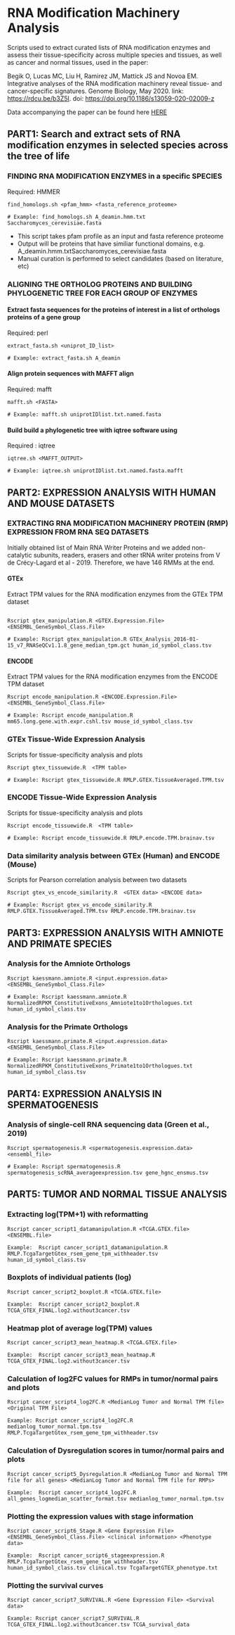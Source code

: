 # RNA Modification Machinery Analysis
Scripts used to extract curated lists of RNA modification enzymes and assess their tissue-specificity across multiple species and tissues, as well as cancer and normal tissues, used in the paper:


Begik O, Lucas MC, Liu H, Ramirez JM, Mattick JS and Novoa EM. Integrative analyses of the RNA modification machinery reveal tissue- and cancer-specific signatures. Genome Biology, May 2020. link: https://rdcu.be/b3Z5I. doi: https://doi.org/10.1186/s13059-020-02009-z


Data accompanying the paper can be found here [HERE](https://public-docs.crg.es/enovoa/public/website/Begik_RMP2020.html)

## PART1: Search and extract sets of RNA modification enzymes in selected species across the tree of life

### FINDING RNA MODIFICATION ENZYMES in a specific SPECIES
Required: HMMER
``` 
find_homologs.sh <pfam_hmm> <fasta_reference_proteome> 

# Example: find_homologs.sh A_deamin.hmm.txt Saccharomyces_cerevisiae.fasta
``` 
- This script takes pfam profile as an input and fasta reference proteome
- Output will be proteins that have similiar functional domains, e.g. A_deamin.hmm.txtSaccharomyces_cerevisiae.fasta
- Manual curation is performed to select candidates (based on literature, etc)

### ALIGNING THE ORTHOLOG PROTEINS AND BUILDING PHYLOGENETIC TREE FOR EACH GROUP OF ENZYMES

#### Extract fasta sequences for the proteins of interest in a list of orthologs proteins of a gene group
Required: perl
```
extract_fasta.sh <uniprot_ID_list>

# Example: extract_fasta.sh A_deamin
```
#### Align protein sequences with MAFFT align 
Required: mafft
```
mafft.sh <FASTA>

# Example: mafft.sh uniprotIDlist.txt.named.fasta
```

#### Build build a phylogenetic tree with iqtree software using 
Required : iqtree
```
iqtree.sh <MAFFT_OUTPUT>

# Example: iqtree.sh uniprotIDlist.txt.named.fasta.mafft
```

## PART2: EXPRESSION ANALYSIS WITH HUMAN AND MOUSE DATASETS

### EXTRACTING RNA MODIFICATION MACHINERY PROTEIN (RMP) EXPRESSION FROM RNA SEQ DATASETS 
Initially obtained list of Main RNA Writer Proteins and we added non-catalytic subunits, readers, erasers and other tRNA writer proteins from V de Crécy-Lagard et al - 2019. Therefore, we have 146 RMMs at the end. 

#### GTEx 
Extract TPM values for the RNA modification enzymes from the GTEx TPM dataset
```

Rscript gtex_manipulation.R <GTEX.Expression.File> <ENSEMBL_GeneSymbol_Class.File>

# Example: Rscript gtex_manipulation.R GTEx_Analysis_2016-01-15_v7_RNASeQCv1.1.8_gene_median_tpm.gct human_id_symbol_class.tsv
```

#### ENCODE 
Extract TPM values for the RNA modification enzymes from the ENCODE TPM dataset
```
Rscript encode_manipulation.R <ENCODE.Expression.File> <ENSEMBL_GeneSymbol_Class.File>

# Example: Rscript encode_manipulation.R mm65.long.gene.with.expr.cshl.tsv mouse_id_symbol_class.tsv
```

### GTEx Tissue-Wide Expression Analysis
Scripts for tissue-specificity analysis and plots 

``` 
Rscript gtex_tissuewide.R  <TPM table>

# Example: Rscript gtex_tissuewide.R RMLP.GTEX.TissueAveraged.TPM.tsv
``` 

### ENCODE Tissue-Wide Expression Analysis
Scripts for tissue-specificity analysis and plots 

``` 
Rscript encode_tissuewide.R  <TPM table>

# Example: Rscript encode_tissuewide.R RMLP.encode.TPM.brainav.tsv
``` 


### Data similarity analysis between GTEx (Human) and ENCODE (Mouse)
Scripts for Pearson correlation analysis between two datasets
``` 
Rscript gtex_vs_encode_similarity.R  <GTEX data> <ENCODE data> 

# Example: Rscript gtex_vs_encode_similarity.R RMLP.GTEX.TissueAveraged.TPM.tsv RMLP.encode.TPM.brainav.tsv
``` 

## PART3: EXPRESSION ANALYSIS WITH AMNIOTE AND PRIMATE SPECIES
### Analysis for the Amniote Orthologs

``` 
Rscript kaessmann.amniote.R <input.expression.data> <ENSEMBL_GeneSymbol_Class.File>

# Example: Rscript kaessmann.amniote.R NormalizedRPKM_ConstitutiveExons_Amniote1to1Orthologues.txt human_id_symbol_class.tsv
``` 

### Analysis for the Primate Orthologs
``` 
Rscript kaessmann.primate.R <input.expression.data> <ENSEMBL_GeneSymbol_Class.File>

# Example: Rscript kaessmann.primate.R NormalizedRPKM_ConstitutiveExons_Primate1to1Orthologues.txt human_id_symbol_class.tsv
``` 


## PART4: EXPRESSION ANALYSIS IN SPERMATOGENESIS
### Analysis of single-cell RNA sequencing data (Green et al., 2019)

``` 
Rscript spermatogenesis.R <spermatogenesis.expression.data> <ensembl_file>

# Example: Rscript spermatogenesis.R spermatogenesis_scRNA_averageexpression.tsv gene_hgnc_ensmus.tsv
``` 

## PART5: TUMOR AND NORMAL TISSUE ANALYSIS
### Extracting log(TPM+1) with reformatting

``` 
Rscript cancer_script1_datamanipulation.R <TCGA.GTEX.file> <ENSEMBL.file>

Example:  Rscript cancer_script1_datamanipulation.R RMLP.TcgaTargetGtex_rsem_gene_tpm_withheader.tsv human_id_symbol_class.tsv
``` 

### Boxplots of individual patients (log)
``` 
Rscript cancer_script2_boxplot.R <TCGA.GTEX.file>

Example:  Rscript cancer_script2_boxplot.R TCGA_GTEX_FINAL.log2.without3cancer.tsv
``` 

### Heatmap plot of average log(TPM) values

``` 
Rscript cancer_script3_mean_heatmap.R <TCGA.GTEX.file>

Example:  Rscript cancer_script3_mean_heatmap.R TCGA_GTEX_FINAL.log2.without3cancer.tsv
``` 

### Calculation of log2FC values for RMPs in tumor/normal pairs and plots

``` 
Rscript cancer_script4_log2FC.R <MedianLog Tumor and Normal TPM file>  <Original TPM File>
 
Example: Rscript cancer_script4_log2FC.R medianlog_tumor_normal.tpm.tsv RMLP.TcgaTargetGtex_rsem_gene_tpm_withheader.tsv
``` 

### Calculation of Dysregulation scores in tumor/normal pairs and plots
``` 
Rscript cancer_script5_Dysregulation.R <MedianLog Tumor and Normal TPM file for all genes> <MedianLog Tumor and Normal TPM file for RMPs>

Example:  Rscript cancer_script4_log2FC.R all_genes_logmedian_scatter_format.tsv medianlog_tumor_normal.tpm.tsv
``` 

### Plotting the expression values with stage information
``` 
Rscript cancer_script6_Stage.R <Gene Expression File> <ENSEMBL_GeneSymbol_Class.File> <clinical information> <Phenotype data>

Example:  Rscript cancer_script6_stageexpression.R RMLP.TcgaTargetGtex_rsem_gene_tpm_withheader.tsv human_id_symbol_class.tsv clinical.tsv TcgaTargetGTEX_phenotype.txt
``` 

### Plotting the survival curves
``` 
Rscript cancer_script7_SURVIVAL.R <Gene Expression File> <Survival data>

Example: Rscript cancer_script7_SURVIVAL.R TCGA_GTEX_FINAL.log2.without3cancer.tsv TCGA_survival_data
``` 


